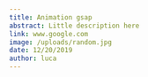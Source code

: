 ```yaml
---
title: Animation gsap
abstract: Little description here
link: www.google.com
image: /uploads/random.jpg
date: 12/20/2019
author: luca
---
```

